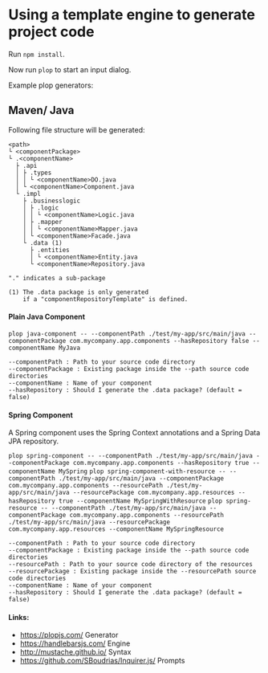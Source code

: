 # Using a template engine to generate project code

Run `npm install`. 

Now run `plop` to start an input dialog.

Example plop generators:

## Maven/ Java

Following file structure will be generated:

```
<path> 
└ <componentPackage>
└ .<componentName>
  ├ .api
  │ ├ .types
  │ │ └ <componentName>DO.java
  │ └ <componentName>Component.java
  └ .impl
    ├ .businesslogic
    │ ├ .logic
    │ │ └ <componentName>Logic.java
    │ ├ .mapper
    │ │ └ <componentName>Mapper.java
    │ └ <componentName>Facade.java
    └ .data (1)
      ├ .entities
      │ └ <componentName>Entity.java
      └ <componentName>Repository.java

"." indicates a sub-package

(1) The .data package is only generated 
    if a "componentRepositoryTemplate" is defined.
```



#### Plain Java Component
`plop java-component -- --componentPath ./test/my-app/src/main/java --componentPackage com.mycompany.app.components --hasRepository false --componentName MyJava`

```
--componentPath : Path to your source code directory
--componentPackage : Existing package inside the --path source code directories
--componentName : Name of your component
--hasRepository : Should I generate the .data package? (default = false)
```

#### Spring Component

A Spring component uses the Spring Context annotations and a Spring Data JPA repository.

`plop spring-component -- --componentPath ./test/my-app/src/main/java --componentPackage com.mycompany.app.components --hasRepository true --componentName MySpring`
`plop spring-component-with-resource -- --componentPath ./test/my-app/src/main/java --componentPackage com.mycompany.app.components --resourcePath ./test/my-app/src/main/java --resourcePackage com.mycompany.app.resources --hasRepository true --componentName MySpringWithResource`
`plop spring-resource -- --componentPath ./test/my-app/src/main/java --componentPackage com.mycompany.app.components --resourcePath ./test/my-app/src/main/java --resourcePackage com.mycompany.app.resources --componentName MySpringResource`

```
--componentPath : Path to your source code directory
--componentPackage : Existing package inside the --path source code directories
--resourcePath : Path to your source code directory of the resources
--resourcePackage : Existing package inside the --resourcePath source code directories
--componentName : Name of your component
--hasRepository : Should I generate the .data package? (default = false)
```

#### Links:
- https://plopjs.com/ Generator
- https://handlebarsjs.com/ Engine
- http://mustache.github.io/ Syntax
- https://github.com/SBoudrias/Inquirer.js/ Prompts

